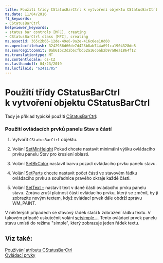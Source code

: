 ```yaml
---
title: Použití třídy CStatusBarCtrl k vytvoření objektu CStatusBarCtrl
ms.date: 11/04/2016
f1_keywords:
- CStatusBarCtrl
helpviewer_keywords:
- status bar controls [MFC], creating
- CStatusBarCtrl class [MFC], creating
ms.assetid: 365c2b65-12de-49e6-9a2e-416c6ee10d60
ms.openlocfilehash: 3242986d66de7d423b8ab744a691ca1904328de8
ms.sourcegitcommit: 0ab61bc3d2b6cfbd52a16c6ab2b97a8ea1864f12
ms.translationtype: MT
ms.contentlocale: cs-CZ
ms.lasthandoff: 04/23/2019
ms.locfileid: "62411705"
---
```

# <a name="using-cstatusbarctrl-to-create-a-cstatusbarctrl-object"></a>Použití třídy CStatusBarCtrl k vytvoření objektu CStatusBarCtrl

Tady je příklad typické použití [CStatusBarCtrl](../mfc/reference/cstatusbarctrl-class.md):

### <a name="to-use-a-status-bar-control-with-parts"></a>Použití ovládacích prvků panelu Stav s částí

1. Vytvořit `CStatusBarCtrl` objektu.

1. Volání [SetMinHeight](../mfc/reference/cstatusbarctrl-class.md#setminheight) Pokud chcete nastavit minimální výšku ovládacího prvku panelu Stav pro kreslení oblasti.

1. Volání [SetBkColor](../mfc/reference/cstatusbarctrl-class.md#setbkcolor) nastavit barvu pozadí ovládacího prvku panelu stavu.

1. Volání [SetParts](../mfc/reference/cstatusbarctrl-class.md#setparts) chcete nastavit počet částí ve stavovém řádku ovládacího prvku a souřadnice pravého okraje každé části.

1. Volání [SetText –](../mfc/reference/cstatusbarctrl-class.md#settext) nastavit text v dané části ovládacího prvku panelu stavu. Zpráva zruší platnost části ovládacího prvku, který se změnil, by ji zobrazíte novým textem, když ovládací prvek dále obdrží zprávu WM_PAINT.

V některých případech se stavový řádek stačí k zobrazení řádku textu. V takovém případě uskutečnit volání [setsimple –](../mfc/reference/cstatusbarctrl-class.md#setsimple). Tento ovládací prvek panelu stavu umístí do režimu "simple", který zobrazuje jeden řádek textu.

## <a name="see-also"></a>Viz také:

[Používání atributu CStatusBarCtrl](../mfc/using-cstatusbarctrl.md)<br/>
[Ovládací prvky](../mfc/controls-mfc.md)
